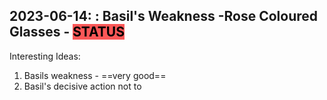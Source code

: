 ## 2023-06-14: : Basil's Weakness -Rose Coloured Glasses - <mark style="background: #fb5757;">STATUS</mark>

Interesting Ideas:
1. Basils weakness - ==very good==
2. Basil's decisive action not to
